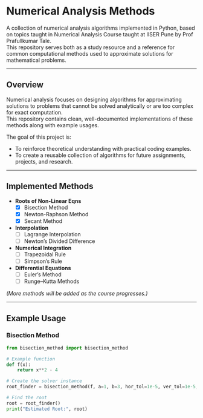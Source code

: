 # Numerical Analysis Methods

A collection of numerical analysis algorithms implemented in Python, based on topics taught in Numerical Analysis Course taught at IISER Pune by Prof Prafullkumar Tale.  
This repository serves both as a study resource and a reference for common computational methods used to approximate solutions for mathematical problems.

---

## Overview

Numerical analysis focuses on designing algorithms for approximating solutions to problems that cannot be solved analytically or are too complex for exact computation.  
This repository contains clean, well-documented implementations of these methods along with example usages.

The goal of this project is:
- To reinforce theoretical understanding with practical coding examples.
- To create a reusable collection of algorithms for future assignments, projects, and research.

---

## Implemented Methods

- **Roots of Non-Linear Eqns**
  - [x] Bisection Method
  - [x] Newton-Raphson Method
  - [x] Secant Method
- **Interpolation**
  - [ ] Lagrange Interpolation
  - [ ] Newton’s Divided Difference
- **Numerical Integration**
  - [ ] Trapezoidal Rule
  - [ ] Simpson’s Rule
- **Differential Equations**
  - [ ] Euler’s Method
  - [ ] Runge–Kutta Methods

*(More methods will be added as the course progresses.)*

---

## Example Usage

### Bisection Method
```python
from bisection_method import bisection_method

# Example function
def f(x):
    return x**2 - 4

# Create the solver instance
root_finder = bisection_method(f, a=1, b=3, hor_tol=1e-5, ver_tol=1e-5, max_iter=100)

# Find the root
root = root_finder()
print("Estimated Root:", root)
